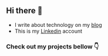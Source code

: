 ## Hi there 👋

- I write about technology on my [blog](https://dev.to/stanley)
- This is my [Linkedin](https://www.linkedin.com/in/stanley-gomes) account

### Check out my projects bellow 👇

